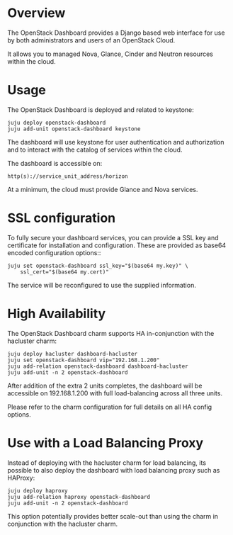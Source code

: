 Overview
========

The OpenStack Dashboard provides a Django based web interface for use by both
administrators and users of an OpenStack Cloud.

It allows you to managed Nova, Glance, Cinder and Neutron resources within the
cloud.

Usage
=====

The OpenStack Dashboard is deployed and related to keystone:

    juju deploy openstack-dashboard
    juju add-unit openstack-dashboard keystone

The dashboard will use keystone for user authentication and authorization and
to interact with the catalog of services within the cloud.

The dashboard is accessible on:

    http(s)://service_unit_address/horizon

At a minimum, the cloud must provide Glance and Nova services.

SSL configuration
=================

To fully secure your dashboard services, you can provide a SSL key and
certificate for installation and configuration.  These are provided as
base64 encoded configuration options::

    juju set openstack-dashboard ssl_key="$(base64 my.key)" \
        ssl_cert="$(base64 my.cert)"

The service will be reconfigured to use the supplied information.

High Availability
=================

The OpenStack Dashboard charm supports HA in-conjunction with the hacluster
charm:

    juju deploy hacluster dashboard-hacluster
    juju set openstack-dashboard vip="192.168.1.200"
    juju add-relation openstack-dashboard dashboard-hacluster
    juju add-unit -n 2 openstack-dashboard

After addition of the extra 2 units completes, the dashboard will be
accessible on 192.168.1.200 with full load-balancing across all three units.

Please refer to the charm configuration for full details on all HA config
options.


Use with a Load Balancing Proxy
===============================

Instead of deploying with the hacluster charm for load balancing, its possible
to also deploy the dashboard with load balancing proxy such as HAProxy:

    juju deploy haproxy
    juju add-relation haproxy openstack-dashboard
    juju add-unit -n 2 openstack-dashboard

This option potentially provides better scale-out than using the charm in
conjunction with the hacluster charm.
